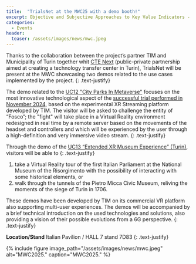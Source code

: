 ```yaml
---
title:  "TrialsNet at the MWC25 with a demo booth!"
excerpt: Objective and Subjective Approaches to Key Value Indicators - Sharing methodological approaches and evaluation instruments. Jointly Organised Workshop by 6G4Society and TRIALSNET.
categories: 
  - Events
header:
  teaser: /assets/images/news/mwc.jpeg
---
```


Thanks to the collaboration between the project’s partner TIM and Municipality of Turin together whit [CTE Next](https://ctenext.it/en/) (public-private partnership aimed at creating a technology transfer center in Turin), TrialsNet will be present at the MWC showcasing two demos related to the use cases implemented by the project. 
{: .text-justify}

The demo related to the [UC12 "City Parks In Metaverse"](https://trialsnet.eu/usecases/UC12/) focuses on the most innovative technological aspect of the [successful trial performed in November 2024](https://trialsnet.eu/news/uc12trial/), based on the experimental XR Streaming platform developed by TIM. The visitor will be asked to challenge the entity of “Fosco”; the "fight" will take place in a Virtual Reality environment redesigned in real time by a remote server based on the movements of the headset and controllers and which will be experienced by the user through a high-definition and very immersive video stream. 
{: .text-justify}

Through the demo of the [UC13 “Extended XR Museum Experience” (Turin)](https://trialsnet.eu/usecases/UC13/), visitors will be able to 
{: .text-justify}
1. take a Virtual Reality tour of the first Italian Parliament at the National Museum of the Risorgimento with the possibility of interacting with some historical elements, or
2. walk through the tunnels of the Pietro Micca Civic Museum, reliving the moments of the siege of Turin in 1706.

These demos have been developed by TIM on its commercial VR platform also supporting multi-user experiences. The demos will be accompanied by a brief technical introduction on the used technologies and solutions, also providing a vision of their possible evolutions from a 6G perspective.
{: .text-justify}

**Location/Stand**
Italian Pavilion / HALL 7 stand 7D83
{: .text-justify}

{% include figure image_path="/assets/images/news/mwc.jpeg" alt="MWC2025." caption="MWC2025." %}



